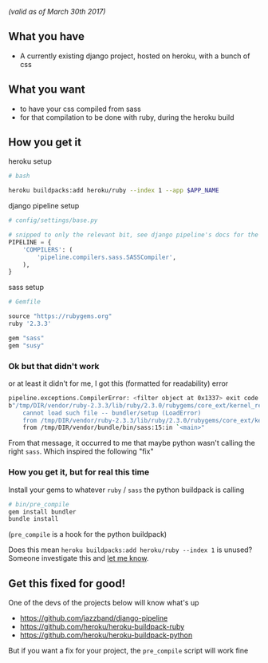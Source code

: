 *(valid as of March 30th 2017)*

## What you have

- A currently existing django project, hosted on heroku, with a bunch of css

## What you want

- to have your css compiled from sass
- for that compilation to be done with ruby, during the heroku build

## How you get it

heroku setup

```bash
# bash

heroku buildpacks:add heroku/ruby --index 1 --app $APP_NAME
```

django pipeline setup


```python
# config/settings/base.py

# snipped to only the relevant bit, see django pipeline's docs for the rest
PIPELINE = {
    'COMPILERS': (
        'pipeline.compilers.sass.SASSCompiler',
    ),
}
```

sass setup

```ruby
# Gemfile

source "https://rubygems.org"
ruby '2.3.3'

gem "sass"
gem "susy"
```

### Ok but that didn't work

or at least it didn't for me, I got this (formatted for readability) error

```bash
pipeline.exceptions.CompilerError: <filter object at 0x1337> exit code 1
b"/tmp/DIR/vendor/ruby-2.3.3/lib/ruby/2.3.0/rubygems/core_ext/kernel_require.rb:55:in `require':
    cannot load such file -- bundler/setup (LoadError)
    from /tmp/DIR/vendor/ruby-2.3.3/lib/ruby/2.3.0/rubygems/core_ext/kernel_require.rb:55:in `require'
    from /tmp/DIR/vendor/bundle/bin/sass:15:in `<main>"
```

From that message, it occurred to me that maybe python wasn't calling the right `sass`. Which inspired the following "fix"

### How you get it, but for real this time

Install your gems to whatever `ruby` / `sass` the python buildpack is calling

```bash
# bin/pre_compile
gem install bundler
bundle install
```

(`pre_compile` is a hook for the python buildpack)

Does this mean `heroku buildpacks:add heroku/ruby --index 1` is unused? Someone investigate this and [let me know](https://twitter.com/lynncyrin).

## Get this fixed for good!

One of the devs of the projects below will know what's up

- <https://github.com/jazzband/django-pipeline>
- <https://github.com/heroku/heroku-buildpack-ruby>
- <https://github.com/heroku/heroku-buildpack-python>

But if you want a fix for your project, the `pre_compile` script will work fine